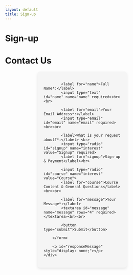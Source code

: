 ```yaml
---
layout: default
title: Sign-up
---
```


# Sign-up

# Contact Us

<div class="content">
    <div id="formContainer">
        <form id="contactForm">
        
            <label for="name">Full Name*:</label>
            <input type="text" id="name" name="name" required><br><br>

            <label for="email">Your Email Address*:</label>
            <input type="email" id="email" name="email" required><br><br>

            <label>What is your request about?*:</label> <br>
            <input type="radio" id="signup" name="interest" value="Signup" required>
            <label for="signup">Sign-up & Payment</label><br>

            <input type="radio" id="course" name="interest" value="Course">
            <label for="course">Course Content & General Questions</label><br><br>

            <label for="message">Your Message*:</label>
            <textarea id="message" name="message" rows="4" required></textarea><br><br>

            <button type="submit">Submit</button>

        </form>

        <p id="responseMessage" style="display: none;"></p>
    </div>
</div>

<script>
document.getElementById("contactForm").addEventListener("submit", function(event) {
    event.preventDefault(); // Prevent default form submission

    var formData = new FormData(this);

    fetch("https://script.google.com/macros/s/AKfycbwlqbltr9tJAURhjigfJh3Ow9v8v23iMSOj_1Oj2dN1_PbhYIPQFUqYbTVX235pXRrbIQ/exec", {
        method: "POST",
        body: formData
    }) 
    .then(response => response.text())
    .then(data => {
        if (data.includes("Error")) {
            document.getElementById("responseMessage").style.color = "red";
            document.getElementById("responseMessage").innerHTML = "⚠️ " + data;
        } else {
            document.getElementById("contactForm").style.display = "none";
            document.getElementById("responseMessage").style.color = "green";
            document.getElementById("responseMessage").innerHTML = "✅ Thank you! Your request has been submitted.";
        }
        document.getElementById("responseMessage").style.display = "block";
    })
    .catch(error => console.error("Error:", error));
});
</script>


<!-- # Contact Us

<div class="content">
    <div id="formContainer">
        <form id="contactForm">
        
            <label for="name">Full Name*:</label>
            <input type="text" id="name" name="name" required><br><br>

            <label for="email">Your Email Address*:</label>
            <input type="email" id="email" name="email" required><br><br>

            <label>What is your request about?*:</label> <br>
            <input type="radio" id="signup" name="topic" value="signup" required>
            <label for="signup">Sign-up & Payment</label><br>

            <input type="radio" id="course" name="topic" value="course">
            <label for="course">Course Content & General Questions</label><br><br>

            <label for="message">Your Message*:</label>
            <textarea id="message" name="message" rows="4" required></textarea><br><br>

            <button type="submit">Send Email</button>

        </form>
    </div>
</div> -->

<style>
    /* Styling for the form */
    #formContainer {
        background-color: #f5f5f5;
        padding: 20px;
        border-radius: 8px;
        width: 50%;
        margin: auto;
        box-shadow: 0px 4px 8px rgba(0, 0, 0, 0.1);
    }

    /* Style for input fields */
    input[type="text"], input[type="email"], textarea {
        width: 100%;
        padding: 8px;
        margin-top: 5px;
        border: 1px solid #ccc;
        border-radius: 4px;
        box-sizing: border-box;
    }

    /* Style for the submit button */
    button {
        background-color: #1B2430;
        color: white;
        padding: 10px 15px;
        border: none;
        border-radius: 4px;
        cursor: pointer;
        width: 100%;
        font-size: 16px;
    }

    button:hover {
        background-color: #34495E;
    }
</style>

<script>
document.getElementById("contactForm").addEventListener("submit", function(event) {
    event.preventDefault(); // Prevent default form submission

    // Get form values
    var name = document.getElementById("name").value;
    var email = document.getElementById("email").value;
    var message = document.getElementById("message").value;

    // Determine recipient email based on selected topic
    var recipientEmail = "";
    if (document.getElementById("signup").checked) {
        recipientEmail = "judith.vanwerven-nobel@radboudumc.nl";
    } else if (document.getElementById("course").checked) {
        recipientEmail = "marlie.besouw@radboudumc.nl";
    } else {
        alert("Please select a topic for your request.");
        return;
    }

    // Construct mailto link
    var mailtoLink = "mailto:" + recipientEmail +
                     "?subject=" + encodeURIComponent("Contact Request from " + name) +
                     "&body=" + encodeURIComponent("Name: " + name + "\nEmail: " + email + "\n\nMessage:\n" + message);

    // Open the mail client
    window.location.href = mailtoLink;
});
</script>
